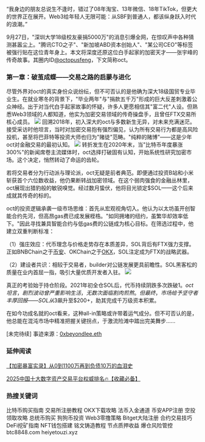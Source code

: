 “我身边的朋友总说生不逢时，错过了08年淘宝、13年微信、18年TikTok，但更大的世界正在展开。Web3给年轻人无限可能：从SBF到普通人，都该纵身跃入时代的浪潮。”

9月27日，"深圳大学18级校友豪捐5000万"的消息引爆全网，在惊叹声中各种猜测甚嚣尘上。"腾讯CTO之子"、"新加坡ABD资本创始人"、"某公司CEO"等标签被强行贴在这位青年身上。本文将深度还原这位白手起家的加密天才——张宇峰的传奇故事。其圈内ID[@octopusfeng](https://twitter.com/octopusfeng)，下文简称oct。

### 第一章：破茧成蝶——交易之路的启蒙与进化

尽管外界对oct的真实身份众说纷纭，但不可否认的是他确为深大18级国贸专业毕业生。在就业寒冬的背景下，"毕业两年"与"捐款五千万"形成的巨大反差刺激着公众神经。出于对当代白手起家故事的怀疑，许多人更愿相信其"富二代"人设。但熟悉Web3领域的人都知道，他实为加密交易领域的传奇操盘手，且曾任FTX交易所核心成员。
![](https://ac63e02.webp.li/zhangyufeng5000w001.png)
回溯2018年，初入深大的oct与多数新生无异，对未来充满迷茫。接受采访时他坦言，当时对加密交易抱有强烈偏见，认为所有交易行为都是高风险投机，甚至将巴菲特等投资大师也归为"赌徒"范畴。"纯粹的赌博"——这是少年oct对金融交易的最初认知。
![](https://ac63e02.webp.li/zhangyufeng5000w002.png)
转折发生在2020年末，当"比特币年度暴涨300%"的新闻席卷主流媒体时，oct选择打破固有认知，开始系统性研究加密市场。这个决定，悄然转动了命运的齿轮。

若将交易者分为行动派与理论派，oct无疑是前者典范。即便通过投资B站和小米斩获首个六位数收益，他仍果断转战加密领域。在这个弱肉强食的金融丛林里，oct展现出猎豹般的敏锐嗅觉。经过数月蛰伏，他将目光锁定$SOL——这个后来成就其传奇的标的。

oct的投资逻辑承袭一级市场思维：首先从宏观视角切入。他认为以太坊虽开创智能合约先河，但高昂gas费已成发展桎梏。"如同拥堵的纽约，虽繁华却效率低下。"因此寻找兼具智能合约与低gas费的公链成为核心目标。在筛选过程中，他建立双重判断标准：

（1）强庄效应：代币理念与价格走势存在本质差异，SOL背后有FTX强力支撑。正如BNBChain之于[币安](https://www.binance.com/en/activity/referral/offers/claim?ref=CPA_00JBDZVLUF)、OKChain之于[OKX](https://www.chouyi.world/zh-hans/join/18639032)，SOL注定成为FTX的战略武器。

（2）建设者共识：相较于交易者，builder对公链发展更具前瞻性。SOL黑客松的质量在业内首屈一指，吸引大量优质开发者入驻。
![](https://ac63e02.webp.li/zhangyufeng5000w003.png)

真正的考验始于持仓阶段。2021年初全仓SOL后，代币持续阴跌多次跌破$1。oct坦言，剧烈波动曾严重影响生活，无数次面临割肉煎熬。但最终，市场给予坚守者丰厚回报——SOL从$3飙升至$200+，助其完成千万级资本积累。

在如今功成名就的oct看来，这种all-in策略或许带着运气成分。但不可否认的是，他总能在混沌市场中精准把握关键拐点，于激流险滩中踏出完美舞步......

[未完待续] 事迹来源：[0xbeyondlee.eth](https://mirror.xyz/0xbeyondlee.eth/GRsD6rBBDhmH1WzgTB2jAJj0oaoufSlh1NWze1BWwLA)

### 延伸阅读
[【加密暴富实录】从0到1100万再到负债10万的血泪史](https://heiyetouzi.xyz/biquanstory001/)

[2025中国十大数字资产交易平台权威排名🔥【收藏必备】](https://btc8848.com/top-10-exchanges/)

### 热搜关键词
比特币购买指南 交易所注册教程 OKX下载攻略 法币入金通道 币安APP注册 空投领取攻略 总统币购买 狗狗币投资 Web3零撸策略 Bitget大陆注册 合约交易技巧 DeFi挖矿指南 NFT钱包搭建 铭文铸造教程 节点质押收益 爆仓风险管控 btc8848.com heiyetouzi.xyz